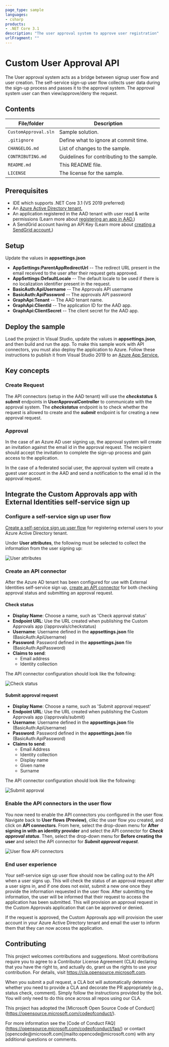 ```yaml
---
page_type: sample
languages:
- csharp
products:
- .NET Core 3.1
description: "The user approval system to approve user registration"
urlFragment: ""
---
```


# Custom User Approval API

The User approval system acts as a bridge between signup user flow and user creation. The self-service sign-up user flow collects user data during the sign-up process and passes it to the approval system. The approval system user can then view/approve/deny the request.

## Contents

| File/folder         | Description                                |
|---------------------|--------------------------------------------|
| `CustomApproval.sln`| Sample solution.                           |
| `.gitignore`        | Define what to ignore at commit time.      |
| `CHANGELOG.md`      | List of changes to the sample.             |
| `CONTRIBUTING.md`   | Guidelines for contributing to the sample. |
| `README.md`         | This README file.                          |
| `LICENSE`           | The license for the sample.                |

## Prerequisites

- IDE which supports .NET Core 3.1 (VS 2019 preferred)
- An [Azure Active Directory tenant.]
- An application registered in the AAD tenant with user read & write permissions (Learn more about [registering an app in AAD.])
- A SendGrid account having an API Key (Learn more about [creating a SendGrid account.])

## Setup

Update the values in **appsettings.json**

- **AppSettings:ParentAppRedirectUrl** -- The redirect URL present in the email received to the user after their request gets approved.
- **AppSettings:DefaultLocale** -- The default locale to be used if there is no localization identifier present in the request.
- **BasicAuth:ApiUsername** -- The Approvals API username
- **BasicAuth:ApiPassword** -- The approvals API password
- **GraphApi:Tenant** -- The AAD tenant name.
- **GraphApi:ClientId** -- The application ID for the AAD app.
- **GraphApi:ClientSecret** -- The client secret for the AAD app.

## Deploy the sample

Load the project in Visual Studio, update the values in **appsettings.json**, and then build and run the app. To make this sample work with API connectors, you must also deploy the application to Azure. Follow these instructions to publish it from Visual Studio 2019 to an [Azure App Service.]

## Key concepts

### Create Request

The API connectors (setup in the AAD tenant) will use the ***checkstatus*** & ***submit*** endpoints in **UserApprovalController** to communicate with the approval system. The ***checkstatus*** endpoint is to check whether the request is allowed to create and the ***submit*** endpoint is for creating a new approval request.

### Approval

In the case of an Azure AD user signing up, the approval system will create an invitation against the email id in the approval request. The recipient should accept the invitation to complete the sign-up process and gain access to the application.

In the case of a federated social user, the approval system will create a guest user account in the AAD and send a notification to the email id in the approval request.

## Integrate the Custom Approvals app with External Identities self-service sign up

### Configure a self-service sign up user flow

[Create a self-service sign up user flow] for registering external users to your Azure Active Directory tenant.

Under **User attributes**, the following must be selected to collect the information from the user signing up:

![User attributes](/Images/user-flow-attributes.png "User attributes selected")

### Create an API connector

After the Azure AD tenant has been configured for use with External Identities self-service sign up, [create an API connector] for both checking approval status and submitting an approval request.

#### Check status

- **Display Name**: Choose a name, such as 'Check approval status'
- **Endpoint URL**: Use the URL created when publishing the Custom Approvals app (/approvals/checkstatus)
- **Username**: Username defined in the **appsettings.json** file (BasicAuth:ApiUsername)
- **Password**: Password defined in the **appsettings.json** file (BasicAuth:ApiPassword)
- **Claims to send**:
  - Email address
  - Identity collection

The API connector configuration should look like the following:

![Check status](/Images/api-connector-check-status.png "Check status API connector")

#### Submit approval request

- **Display Name**: Choose a name, such as 'Submit approval request'
- **Endpoint URL**: Use the URL created when publishing the Custom Approvals app (/approvals/submit)
- **Username**: Username defined in the **appsettings.json** file (BasicAuth:ApiUsername)
- **Password**: Password defined in the **appsettings.json** file (BasicAuth:ApiPassword)
- **Claims to send**:
  - Email Address
  - Identity collection
  - Display name
  - Given name
  - Surname

The API connector configuration should look like the following:

![Submit approval](/Images/api-connector-submit.png "Submit approval API connector")

### Enable the API connectors in the user flow

You now need to enable the API connectors you configured in the user flow. Navigate back to **User flows (Preview)**, clikc the user flow you created, and click on **API connectors**. From here, select the drop-down menu for **After signing in with an identity provider** and select the API connector for ***Check approval status***. Then, select the drop-down menu for **Before creating the user** and select the API connector for ***Submit approval request***.

![User flow API connectors](/Images/user-flow-api-connectors.png "User flow API connectors")

### End user experience

Your self-service sign up user flow should now be calling out to the API when a user signs up. This will check the status of an approval request after a user signs in, and if one does not exist, submit a new one once they provide the information requested in the user flow. After submitting the information, the user will be informed that their request to access the application has been submitted. This will provision an approval request in the Custom Approvals application that can be approved or denied.

If the request is approved, the Custom Approvals app will provision the user account in your Azure Active Directory tenant and email the user to inform them that they can now access the application.

Contributing
------------

This project welcomes contributions and suggestions. Most contributions require you to agree to a Contributor License Agreement (CLA) declaring that you have the right to, and actually do, grant us the rights to use your contribution. For details, visit https://cla.opensource.microsoft.com.

When you submit a pull request, a CLA bot will automatically determine whether you need to provide a CLA and decorate the PR appropriately (e.g., status check, comment). Simply follow the instructions provided by the bot. You will only need to do this once across all repos using our CLA.

This project has adopted the \[Microsoft Open Source Code of Conduct\] (https://opensource.microsoft.com/codeofconduct/).

For more information see the \[Code of Conduct FAQ\] (https://opensource.microsoft.com/codeofconduct/faq/) or contact \[opencode\@microsoft.com\](mailto:opencode\@microsoft.com) with any additional questions or comments.

  [registering an app in AAD.]: https://docs.microsoft.com/azure/active-directory/develop/quickstart-register-app
  [creating a SendGrid account.]: https://docs.microsoft.com/azure/sendgrid-dotnet-how-to-send-email#create-a-sendgrid-account
  [Azure Active Directory tenant.]: https://docs.microsoft.com/azure/active-directory/develop/quickstart-create-new-tenant
  [Azure App Service.]: https://docs.microsoft.com/visualstudio/deployment/quickstart-deploy-to-azure?view=vs-2019
  [Create a self-service sign up user flow]: https://docs.microsoft.com/azure/active-directory/b2b/self-service-sign-up-user-flow
  [create an API connector]: https://docs.microsoft.com/azure/active-directory/b2b/self-service-sign-up-add-api-connector#create-an-api-connector
